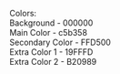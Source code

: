 Colors: <br>
Background - 000000 <br>
Main Color - c5b358 <br>
Secondary Color - FFD500 <br>
Extra Color 1 - 19FFFD <br>
Extra Color 2 - B20989
